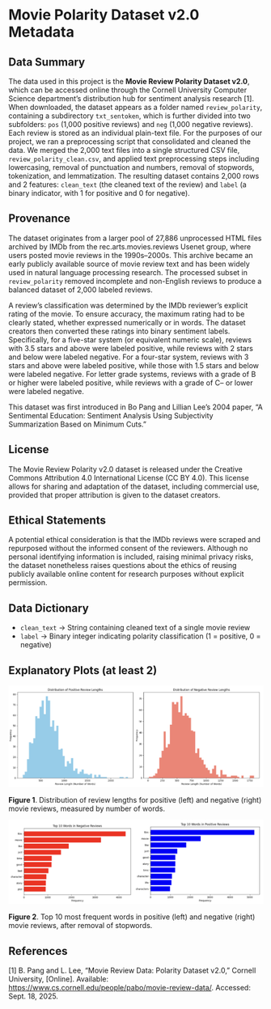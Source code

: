 # Movie Polarity Dataset v2.0 Metadata

## Data Summary
The data used in this project is the **Movie Review Polarity Dataset v2.0**, which can be accessed online through the 
Cornell University Computer Science department’s distribution hub for sentiment analysis research [1]. When downloaded, 
the dataset appears as a folder named `review_polarity`, containing a subdirectory `txt_sentoken`, which is further divided 
into two subfolders: `pos` (1,000 positive reviews) and `neg` (1,000 negative reviews). Each review is stored as an 
individual plain-text file. For the purposes of our project, we ran a preprocessing script that consolidated and 
cleaned the data. We merged the 2,000 text files into a single structured CSV file, `review_polarity_clean.csv`, 
and applied text preprocessing steps including lowercasing, removal of punctuation and numbers, removal of stopwords, 
tokenization, and lemmatization. The resulting dataset contains 2,000 rows and 2 features: 
`clean_text` (the cleaned text of the review) and `label` (a binary indicator, with 1 for positive and 0 for negative).

## Provenance
The dataset originates from a larger pool of 27,886 unprocessed HTML files archived by IMDb from the 
rec.arts.movies.reviews Usenet group, where users posted movie reviews in the 1990s–2000s. This archive became an early 
publicly available source of movie review text and has been widely used in natural language processing research. 
The processed subset in `review_polarity` removed incomplete and non-English reviews to produce a balanced 
dataset of 2,000 labeled reviews.

A review’s classification was determined by the IMDb reviewer’s explicit rating of the movie. To ensure accuracy, 
the maximum rating had to be clearly stated, whether expressed numerically or in words. The dataset creators 
then converted these ratings into binary sentiment labels. Specifically, for a five-star system 
(or equivalent numeric scale), reviews with 3.5 stars and above were labeled positive, while reviews with 2 stars and 
below were labeled negative. For a four-star system, reviews with 3 stars and above were labeled positive, while those 
with 1.5 stars and below were labeled negative. For letter grade systems, reviews with a grade of B or higher were 
labeled positive, while reviews with a grade of C– or lower were labeled negative. 

This dataset was first introduced in Bo Pang and Lillian Lee’s 2004 paper, “A Sentimental Education: Sentiment 
Analysis Using Subjectivity Summarization Based on Minimum Cuts.”

## License
The Movie Review Polarity v2.0 dataset is released under the Creative Commons Attribution 4.0 International License (CC BY 4.0). 
This license allows for sharing and adaptation of the dataset, including commercial use, provided that proper 
attribution is given to the dataset creators.

## Ethical Statements
A potential ethical consideration is that the IMDb reviews were scraped and repurposed without the informed consent 
of the reviewers. Although no personal identifying information is included, raising minimal privacy risks, 
the dataset nonetheless raises questions about the ethics of reusing publicly available online content for 
research purposes without explicit permission.

## Data Dictionary
- `clean_text` → String containing cleaned text of a single movie review
- `label` → Binary integer indicating polarity classification (1 = positive, 0 = negative)

## Explanatory Plots (at least 2)
![review_lengths_plots.png](review_lengths_plots.png)

**Figure 1**. Distribution of review lengths for positive (left) and negative (right) movie reviews, measured by number of words.

![word_frequencies_plots.png](word_frequencies_plots.png)

**Figure 2**. Top 10 most frequent words in positive (left) and negative (right) movie reviews, after removal of stopwords.

## References
[1] B. Pang and L. Lee, “Movie Review Data: Polarity Dataset v2.0,” Cornell University, [Online]. 
Available: https://www.cs.cornell.edu/people/pabo/movie-review-data/. Accessed: Sept. 18, 2025.
